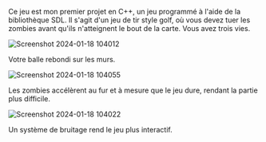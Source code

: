 Ce  jeu est mon premier projet en C++, un jeu programmé à l'aide de la bibliothèque SDL.
Il s'agit d'un jeu de tir style golf, où vous devez tuer les zombies avant qu'ils n'atteignent le bout de la carte. 
Vous avez trois vies.

![Screenshot 2024-01-18 104012](https://github.com/NicolasGiry/Golf-Shooter/assets/114723956/4228f629-25c5-4a33-8712-1f30525f0bca)

Votre balle rebondi sur les murs.

![Screenshot 2024-01-18 104055](https://github.com/NicolasGiry/Golf-Shooter/assets/114723956/63e37f25-2ef6-4acd-b2d5-57340457e083)

Les zombies accélèrent au fur et à mesure que le jeu dure, rendant la partie plus difficile.

![Screenshot 2024-01-18 104022](https://github.com/NicolasGiry/Golf-Shooter/assets/114723956/3c9f5595-30fe-4189-a96d-4cd69daccf61)

Un système de bruitage rend le jeu plus interactif.
